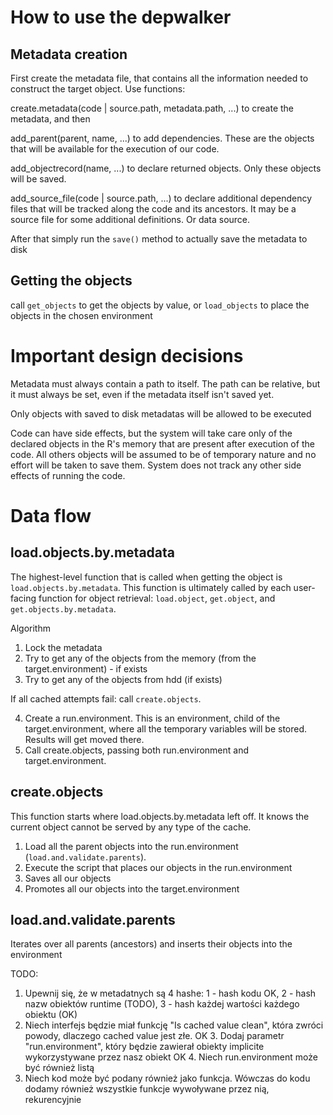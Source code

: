 # How to use the depwalker

## Metadata creation

First create the metadata file, that contains all the information needed to construct the target object. Use functions:

create.metadata(code | source.path, metadata.path, ...) to create the metadata, and then

add_parent(parent, name,  ...) to add dependencies. These are the objects that will be available for the execution of our code.

add_objectrecord(name, ...) to declare returned objects. Only these objects will be saved.

add_source_file(code | source.path, ...)  to declare additional dependency files that will be tracked along the code and its ancestors. It may be a source file for some additional definitions. Or data source.

After that simply run the `save()` method to actually save the metadata to disk

## Getting the objects

call `get_objects` to get the objects by value, or `load_objects` to place the objects in the chosen environment


# Important design decisions

Metadata must always contain a path to itself. The path can be relative, but it must always be set, even if the metadata itself isn't saved yet.

Only objects with saved to disk metadatas will be allowed to be executed

Code can have side effects, but the system will take care only of the declared objects in the R's memory that are present after execution of the code. All others objects will be assumed to be of temporary nature and no effort will be taken to save them. System does not track any other side effects of running the code.

# Data flow

## load.objects.by.metadata

The highest-level function that is called when getting the object is `load.objects.by.metadata`. This function is ultimately called by each user-facing function for object retrieval: `load.object`, `get.object`, and `get.objects.by.metadata`.

Algorithm

1. Lock the metadata
2. Try to get any of the objects from the memory (from the target.environment) - if exists
3. Try to get any of the objects from hdd (if exists)

If all cached attempts fail: call `create.objects`.

4. Create a run.environment. This is an environment, child of the target.environment, where all the temporary variables will be stored. Results will get moved there.
5. Call create.objects, passing both run.environment and target.environment.

## create.objects

This function starts where load.objects.by.metadata left off. It knows the current object cannot be served by any type of the cache.

1. Load all the parent objects into the run.environment (`load.and.validate.parents`). 
2. Execute the script that places our objects in the run.environment
3. Saves all our objects
4. Promotes all our objects into the target.environment

## load.and.validate.parents

Iterates over all parents (ancestors) and inserts their objects into the environment


TODO:

1. Upewnij się, że w metadatnych są 4 hashe: 1 - hash kodu OK, 2 - hash nazw obiektów runtime (TODO), 3 - hash każdej wartości każdego obiektu (OK)
2. Niech interfejs będzie miał funkcję "Is cached value clean", która zwróci powody, dlaczego cached value jest złe.
OK 3. Dodaj parametr "run.environment", który będzie zawierał obiekty implicite wykorzystywane przez nasz obiekt
OK 4. Niech run.environment może być również listą
5. Niech kod może być podany również jako funkcja. Wówczas do kodu dodamy również wszystkie funkcje wywoływane przez nią, rekurencyjnie
